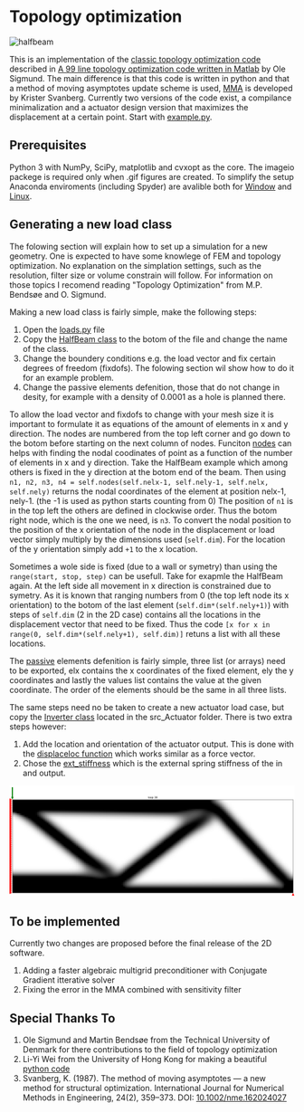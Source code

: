# Topology optimization #

![halfbeam](./img/topopt.gif)

This is an implementation of the [classic topology optimization code](http://www.topopt.dtu.dk/) described in [A 99 line topology optimization code written in Matlab](http://www.topopt.dtu.dk/files/matlab.pdf) by Ole Sigmund. The main difference is that this code is written in python and that a method of moving asymptotes update scheme is used, [MMA](https://doi.org/10.1002/nme.1620240207) is developed by Krister Svanberg. Currently two versions of the code exist, a compilance minimalization and a actuator design version that maximizes the displacement at a certain point.
Start with [example.py](./src_Compliance/example.py).

## Prerequisites ##
Python 3 with NumPy, SciPy, matplotlib and cvxopt as the core. The imageio packege is required only when .gif figures are created. To simplify the setup Anaconda enviroments (including Spyder) are avalible both for [Window](./anaconda/TopOpt_Windows.yml) and [Linux](./anaconda/TopOpt_Linux.yml).

## Generating a new load class ##
The folowing section will explain how to set up a simulation for a new geometry. One is expected to have some knowlege of FEM and topology optimization. No explanation on the simplation settings, such as the resolution, filter size or volume constrain will follow. For information on those topics I recomend reading "Topology Optimization" from M.P. Bends&#248;e and O. Sigmund.

Making a new load class is fairly simple, make the following steps:
 1. Open the [loads.py](./src_Compliance/loads.py) file
 2. Copy the [HalfBeam class](https://github.com/AJJLagerweij/topopt/blob/0343ef3eeac7ce95a76d9c00cfbf2ee66c383696/src_Compliance/loads.py#L66-L89) to the botom of the file and change the name of the class.
 3. Change the boundery conditions e.g. the load vector and fix certain degrees of freedom (fixdofs). The folowing section wil show how to do it for an example problem.
 4. Change the passive elements defenition, those that do not change in desity, for example with a density of 0.0001 as a hole is planned there.

To allow the load vector and fixdofs to change with your mesh size it is important to formulate it as equations of the amount of elements in x and y direction. The nodes are numbered from the top left corner and go down to the botom before starting on the next column of nodes. Funciton [nodes](https://github.com/AJJLagerweij/topopt/blob/0343ef3eeac7ce95a76d9c00cfbf2ee66c383696/src_Compliance/loads.py#L27) can helps with finding the nodal coodinates of point as a function of the number of elements in x and y direction. Take the HalfBeam example which among others is fixed in the y direction at the botom end of the beam. Then using `n1, n2, n3, n4 = self.nodes(self.nelx-1, self.nely-1, self.nelx, self.nely)` returns the nodal coordinates of the element at position nelx-1, nely-1. (the -1 is used as python starts counting from 0) The position of `n1` is in the top left the others are defined in clockwise order. Thus the botom right node, which is the one we need, is `n3`. To convert the nodal position to the position of the x orientation of the node in the displacement or load vector simply multiply by the dimensions used (`self.dim`). For the location of the y orientation simply add `+1` to the x location.

Sometimes a wole side is fixed (due to a wall or symetry) than using the `range(start, stop, step)` can be usefull. Take for exapmle the HalfBeam again. At the left side all movement in x direction is constrained due to symetry. As it is known that ranging numbers from 0 (the top left node its x orientation) to the botom of the last element (`self.dim*(self.nely+1)`) with steps of `self.dim` (2 in the 2D case) contains all the locations in the displacement vector that need to be fixed. Thus the code `[x for x in range(0, self.dim*(self.nely+1), self.dim)]` retuns a list with all these locations.

The [passive](https://github.com/AJJLagerweij/topopt/blob/0343ef3eeac7ce95a76d9c00cfbf2ee66c383696/src_Compliance/loads.py#L85-L89) elements defenition is fairly simple, three list (or arrays) need to be exported, elx contains the x coordinates of the fixed element, ely the y coordinates and lastly the values list contains the value at the given coordinate. The order of the elements should be the same in all three lists.

The same steps need no be taken to create a new actuator load case, but copy the [Inverter class](https://github.com/AJJLagerweij/topopt/blob/59266aa4b883c275de1d3175ea43ad3af0239c06/src_Actuator/loads.py#L71-L101) located in the src_Actuator folder. There is two extra steps however:
 1. Add the location and orientation of the actuator output. This is done with the [displaceloc function](https://github.com/AJJLagerweij/topopt/blob/59266aa4b883c275de1d3175ea43ad3af0239c06/src_Actuator/loads.py#L82-L87) which works similar as a force vector.
 2. Chose the [ext_stiffness](https://github.com/AJJLagerweij/topopt/blob/59266aa4b883c275de1d3175ea43ad3af0239c06/src_Actuator/example.py#L18) which is the external spring stiffness of the in and output.

![HalfBeamFBD](./img/FBDExample.png)

## To be implemented ##
Currently two changes are proposed before the final release of the 2D software.
 1. Adding a faster algebraic multigrid preconditioner with Conjugate Gradient itterative solver
 2. Fixing the error in the MMA combined with sensitivity filter

## Special Thanks To ##
 1. Ole Sigmund and Martin Bends&#248;e from the Technical University of Denmark for there contributions to the field of topology optimization
 2. Li-Yi Wei from the University of Hong Kong for making a beautiful [python code](https://github.com/1iyiwei/topopt)
 3. Svanberg, K. (1987). The method of moving asymptotes — a new method for structural optimization. International Journal for Numerical Methods in Engineering, 24(2), 359–373. DOI: [10.1002/nme.162024027](https://doi.org/10.1002/nme.1620240207)
